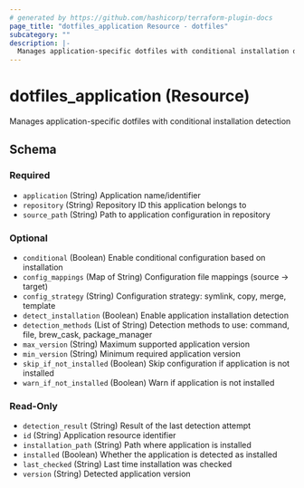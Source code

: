 ```yaml
---
# generated by https://github.com/hashicorp/terraform-plugin-docs
page_title: "dotfiles_application Resource - dotfiles"
subcategory: ""
description: |-
  Manages application-specific dotfiles with conditional installation detection
---
```


# dotfiles_application (Resource)

Manages application-specific dotfiles with conditional installation detection



<!-- schema generated by tfplugindocs -->
## Schema

### Required

- `application` (String) Application name/identifier
- `repository` (String) Repository ID this application belongs to
- `source_path` (String) Path to application configuration in repository

### Optional

- `conditional` (Boolean) Enable conditional configuration based on installation
- `config_mappings` (Map of String) Configuration file mappings (source -> target)
- `config_strategy` (String) Configuration strategy: symlink, copy, merge, template
- `detect_installation` (Boolean) Enable application installation detection
- `detection_methods` (List of String) Detection methods to use: command, file, brew_cask, package_manager
- `max_version` (String) Maximum supported application version
- `min_version` (String) Minimum required application version
- `skip_if_not_installed` (Boolean) Skip configuration if application is not installed
- `warn_if_not_installed` (Boolean) Warn if application is not installed

### Read-Only

- `detection_result` (String) Result of the last detection attempt
- `id` (String) Application resource identifier
- `installation_path` (String) Path where application is installed
- `installed` (Boolean) Whether the application is detected as installed
- `last_checked` (String) Last time installation was checked
- `version` (String) Detected application version
